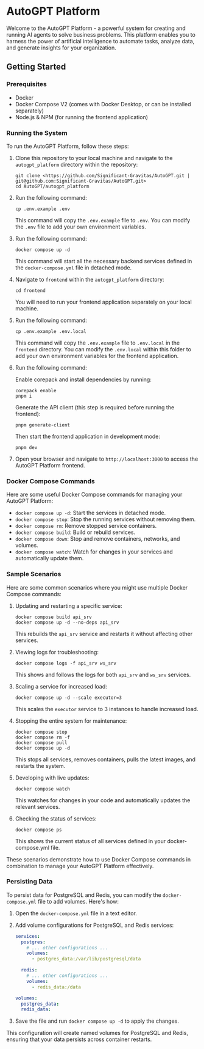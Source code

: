 # AutoGPT Platform

Welcome to the AutoGPT Platform - a powerful system for creating and running AI agents to solve business problems. This platform enables you to harness the power of artificial intelligence to automate tasks, analyze data, and generate insights for your organization.

## Getting Started

### Prerequisites

- Docker
- Docker Compose V2 (comes with Docker Desktop, or can be installed separately)
- Node.js & NPM (for running the frontend application)

### Running the System

To run the AutoGPT Platform, follow these steps:

1. Clone this repository to your local machine and navigate to the `autogpt_platform` directory within the repository:

   ```
   git clone <https://github.com/Significant-Gravitas/AutoGPT.git | git@github.com:Significant-Gravitas/AutoGPT.git>
   cd AutoGPT/autogpt_platform
   ```

2. Run the following command:

   ```
   cp .env.example .env
   ```

   This command will copy the `.env.example` file to `.env`. You can modify the `.env` file to add your own environment variables.

3. Run the following command:

   ```
   docker compose up -d
   ```

   This command will start all the necessary backend services defined in the `docker-compose.yml` file in detached mode.

4. Navigate to `frontend` within the `autogpt_platform` directory:

   ```
   cd frontend
   ```

   You will need to run your frontend application separately on your local machine.

5. Run the following command:

   ```
   cp .env.example .env.local
   ```

   This command will copy the `.env.example` file to `.env.local` in the `frontend` directory. You can modify the `.env.local` within this folder to add your own environment variables for the frontend application.

6. Run the following command:

   Enable corepack and install dependencies by running:

   ```
   corepack enable
   pnpm i
   ```

   Generate the API client (this step is required before running the frontend):

   ```
   pnpm generate-client
   ```

   Then start the frontend application in development mode:

   ```
   pnpm dev
   ```

7. Open your browser and navigate to `http://localhost:3000` to access the AutoGPT Platform frontend.

### Docker Compose Commands

Here are some useful Docker Compose commands for managing your AutoGPT Platform:

- `docker compose up -d`: Start the services in detached mode.
- `docker compose stop`: Stop the running services without removing them.
- `docker compose rm`: Remove stopped service containers.
- `docker compose build`: Build or rebuild services.
- `docker compose down`: Stop and remove containers, networks, and volumes.
- `docker compose watch`: Watch for changes in your services and automatically update them.

### Sample Scenarios

Here are some common scenarios where you might use multiple Docker Compose commands:

1. Updating and restarting a specific service:

   ```
   docker compose build api_srv
   docker compose up -d --no-deps api_srv
   ```

   This rebuilds the `api_srv` service and restarts it without affecting other services.

2. Viewing logs for troubleshooting:

   ```
   docker compose logs -f api_srv ws_srv
   ```

   This shows and follows the logs for both `api_srv` and `ws_srv` services.

3. Scaling a service for increased load:

   ```
   docker compose up -d --scale executor=3
   ```

   This scales the `executor` service to 3 instances to handle increased load.

4. Stopping the entire system for maintenance:

   ```
   docker compose stop
   docker compose rm -f
   docker compose pull
   docker compose up -d
   ```

   This stops all services, removes containers, pulls the latest images, and restarts the system.

5. Developing with live updates:

   ```
   docker compose watch
   ```

   This watches for changes in your code and automatically updates the relevant services.

6. Checking the status of services:
   ```
   docker compose ps
   ```
   This shows the current status of all services defined in your docker-compose.yml file.

These scenarios demonstrate how to use Docker Compose commands in combination to manage your AutoGPT Platform effectively.

### Persisting Data

To persist data for PostgreSQL and Redis, you can modify the `docker-compose.yml` file to add volumes. Here's how:

1. Open the `docker-compose.yml` file in a text editor.
2. Add volume configurations for PostgreSQL and Redis services:

   ```yaml
   services:
     postgres:
       # ... other configurations ...
       volumes:
         - postgres_data:/var/lib/postgresql/data

     redis:
       # ... other configurations ...
       volumes:
         - redis_data:/data

   volumes:
     postgres_data:
     redis_data:
   ```

3. Save the file and run `docker compose up -d` to apply the changes.

This configuration will create named volumes for PostgreSQL and Redis, ensuring that your data persists across container restarts.
